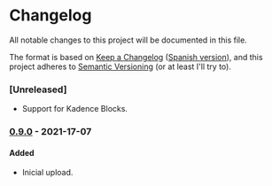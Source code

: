 # Changelog
All notable changes to this project will be documented in this file.

The format is based on [Keep a Changelog](https://keepachangelog.com/en/1.0.0/) ([Spanish version](https://keepachangelog.com/es-ES/1.0.0/)),
and this project adheres to [Semantic Versioning](https://semver.org/spec/v2.0.0.html) (or at least I'll try to).

### [Unreleased]
- Support for Kadence Blocks.

### [0.9.0](https://github.com/LuisColome/cromwell-farm/releases/tag/v0.9.0) - 2021-17-07
#### Added
- Inicial upload.